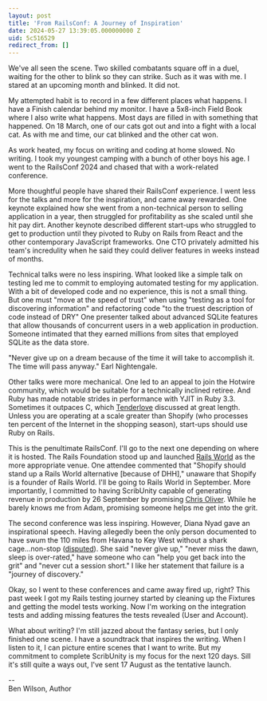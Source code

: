```yaml
---
layout: post
title: 'From RailsConf: A Journey of Inspiration'
date: 2024-05-27 13:39:05.000000000 Z
uid: 5c516529
redirect_from: []
---
```

We've all seen the scene. Two skilled combatants square off in a duel, waiting for the other to blink so they can strike. Such as it was with me. I stared at an upcoming month and blinked. It did not.  
  
My attempted habit is to record in a few different places what happens. I have a Finish calendar behind my monitor. I have a 5x8-inch Field Book where I also write what happens. Most days are filled in with something that happened. On 18 March, one of our cats got out and into a fight with a local cat. As with me and time, our cat blinked and the other cat won.  
  
As work heated, my focus on writing and coding at home slowed. No writing. I took my youngest camping with a bunch of other boys his age. I went to the RailsConf 2024 and chased that with a work-related conference.  
  
More thoughtful people have shared their RailsConf experience. I went less for the talks and more for the inspiration, and came away rewarded. One keynote explained how she went from a non-technical person to selling application in a year, then struggled for profitability as she scaled until she hit pay dirt. Another keynote described different start-ups who struggled to get to production until they pivoted to Ruby on Rails from React and the other contemporary JavaScript frameworks. One CTO privately admitted his team's incredulity when he said they could deliver features in weeks instead of months.  
  
Technical talks were no less inspiring. What looked like a simple talk on testing led me to commit to employing automated testing for my application. With a bit of developed code and no experience, this is not a small thing. But one must "move at the speed of trust" when using "testing as a tool for discovering information" and refactoring code "to the truest description of code instead of DRY" One presenter talked about advanced SQLite features that allow thousands of concurrent users in a web application in production. Someone intimated that they earned millions from sites that employed SQLite as the data store.  
  
"Never give up on a dream because of the time it will take to accomplish it. The time will pass anyway." Earl Nightengale.  
  
Other talks were more mechanical. One led to an appeal to join the Hotwire community, which would be suitable for a technically inclined retiree. And Ruby has made notable strides in performance with YJIT in Ruby 3.3. Sometimes it outpaces C, which [Tenderlove](https://github.com/tenderlove) discussed at great length. Unless you are operating at a scale greater than Shopify (who processes ten percent of the Internet in the shopping season), start-ups should use Ruby on Rails.  
  
This is the penultimate RailsConf. I'll go to the next one depending on where it is hosted. The Rails Foundation stood up and launched [Rails World](https://rubyonrails.org/world/) as the more appropriate venue. One attendee commented that "Shopify should stand up a Rails World alternative [because of DHH]," unaware that Shopify is a founder of Rails World. I'll be going to Rails World in September. More importantly, I committed to having ScribUnity capable of generating revenue in production by 26 September by promising [Chris Oliver](https://excid3.com/). While he barely knows me from Adam, promising someone helps me get into the grit.  
  
The second conference was less inspiring. However, Diana Nyad gave an inspirational speech. Having allegedly been the only person documented to have swum the 110 miles from Havana to Key West without a shark cage...non-stop ([disputed](https://en.wikipedia.org/wiki/Diana_Nyad)). She said "never give up," "never miss the dawn, sleep is over-rated," have someone who can "help you get back into the grit" and "never cut a session short." I like her statement that failure is a "journey of discovery."  
  
Okay, so I went to these conferences and came away fired up, right? This past week I got my Rails testing journey started by cleaning up the Fixtures and getting the model tests working. Now I'm working on the integration tests and adding missing features the tests revealed (User and Account).  
  
What about writing? I'm still jazzed about the fantasy series, but I only finished one scene. I have a soundtrack that inspires the writing. When I listen to it, I can picture entire scenes that I want to write. But my commitment to complete ScribUnity is my focus for the next 120 days. Sill it's still quite a ways out, I've sent 17 August as the tentative launch.  
  

--&nbsp;  
Ben Wilson, Author

